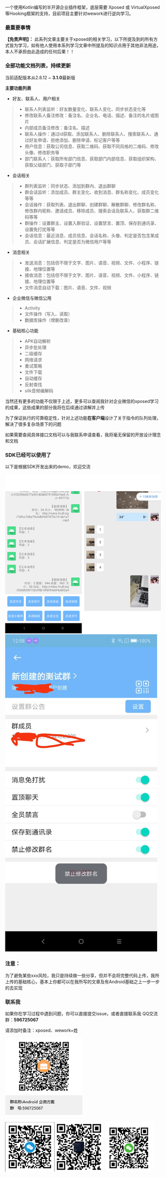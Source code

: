 
一个使用Kotlin编写的半开源企业插件框架，底层需要 Xposed 或 VirtualXposed 等Hooking框架的支持，目前项目主要针对wework进行逆向学习。

### 最重要事情

**【免责声明】：**
此系列文章主要关于xposed的相关学习，以下所提及到的所有方式皆为学习，如有他人使用本系列学习文章中所提及的知识点用于其他非法用途，本人不承担由此造成的任何后果！！


### 全部功能文档列表，持续更新

当前适配版本从2.8.12 ~ **3.1.0**最新版

**主要功能列表**

- 好友、联系人、用户相关

> - 联系人列表监听：好友数量变化、联系人变化、同步状态变化等
> - 修改联系人备注修改：备注名、企业名、电话、描述、备注的名片或图片
> - 内部成员备注修改：备注名、描述
> - 联系人操作：通过id获取、添加联系人、删除联系人、搜索联系人、通过好友申请、拒绝添加、删除申请、标记客户等等
> - 用户信息：获取公司信息、获取二维码、获取不同风格的二维码、修改头像、修改职务等
> - 部门联系人：获取所有部门信息、获取部门内部信息、获取组织架构、获取父级部门、获取子部门等

- 会话相关

> - 群列表监听：同步状态、添加到群内、退出群聊
> - 群会话监听：添加成员、群主变化、收到消息、群名称变化、成员变化等等
> - 会话操作：获取列表、退出群聊、创建群聊、解散群聊、修改群名称、修改群内昵称、邀请成员、移除成员、搜索会话及联系人、获取群二维码等等
> - 群操作：设置群主、设置入群验证、设置禁言、置顶、保存到通讯录、设置免打扰等等
> - 会话信息：最近消息、成员信息、会话名称、头像、判定是否包含某成员、会话扩展信息、判定是否为微信用户等等

- 消息相关

> - 发送消息：包括但不限于文字、图片、语音、视频、文件、小程序、链接、地理位置等
> - 接收消息：包括但不限于文字、图片、语音、视频、文件、小程序、链接、地理位置等
> - 文件消息自动下载：图片、语音、文件、视频

- 企业微信与微信公用

> - Activity 
> - 文件操作（写入、读取）
> - 数据库操作（增删改查）

- 基础核心功能

> - APK自动解析
> - 异步批处理
> - 二级缓存
> - 网络请求
> - 重试策略
> - 文件下载
> - 自动缓存
> - 反射查找
> - silk音频编解码


当然还有更多的功能不仅限于上述，更多可以查阅我针对企业微信的xposed学习的成果，这些成果的部分我将在后续通过讲解并上传

为了保证执行的可靠稳定性，针对上述功能**在客户端**设计了关于指令的队列处理，解决了很多复杂场景下的问题

如果需要查阅具体接口文档可以与我联系申请查看，我将毫无保留的开放设计理念和文档

### SDK已经可以使用了
以下是根据SDK开发出来的demo，欢迎交流

![demo-1](sources/demo-1.png)
![demo-2](sources/demo-2.jpeg)

### 注意：
为了避免某些xxx风险，我只是持续做一些分享，但并不会将完整代码上传，我所上传的基础核心，基本上你都可以在我所写的文章及有Android基础之上一步一步的去实现

### 联系我

如果你在学习过程中遇到问题，你可以直接提交issue，或者直接联系我
QQ交流群：**596725067**

请添加时备注：xposed、wework+姓

<img src="sources/qq_group_chat_qr_code.png" width="250" height="256"/>

<img src="sources/my_contact_01.png" width="160" height="160"/><img src="sources/my_contact_011.png" width="160" height="160"/><img src="sources/my_contact_012.png" width="160" height="160"/>

